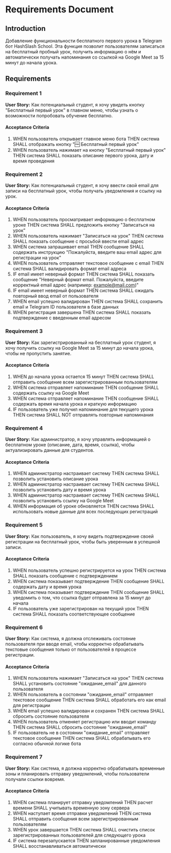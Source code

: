 # Requirements Document

## Introduction

Добавление функциональности бесплатного первого урока в Telegram бот HashSlash School. Эта функция позволит пользователям записаться на бесплатный пробный урок, получить информацию о нём и автоматически получать напоминания со ссылкой на Google Meet за 15 минут до начала урока.

## Requirements

### Requirement 1

**User Story:** Как потенциальный студент, я хочу увидеть кнопку "Бесплатный первый урок" в главном меню, чтобы узнать о возможности попробовать обучение бесплатно.

#### Acceptance Criteria

1. WHEN пользователь открывает главное меню бота THEN система SHALL отображать кнопку "🆓 Бесплатный первый урок"
2. WHEN пользователь нажимает на кнопку "Бесплатный первый урок" THEN система SHALL показать описание первого урока, дату и время проведения

### Requirement 2

**User Story:** Как потенциальный студент, я хочу ввести свой email для записи на бесплатный урок, чтобы получать уведомления и ссылку на урок.

#### Acceptance Criteria

1. WHEN пользователь просматривает информацию о бесплатном уроке THEN система SHALL предложить кнопку "Записаться на урок"
2. WHEN пользователь нажимает "Записаться на урок" THEN система SHALL показать сообщение с просьбой ввести email адрес
3. WHEN система запрашивает email THEN сообщение SHALL содержать инструкцию "Пожалуйста, введите ваш email адрес для регистрации на урок"
4. WHEN пользователь отправляет текстовое сообщение с email THEN система SHALL валидировать формат email адреса
5. IF email имеет неверный формат THEN система SHALL показать сообщение "Неверный формат email. Пожалуйста, введите корректный email адрес (например: example@mail.com)"
6. IF email имеет неверный формат THEN система SHALL ожидать повторный ввод email от пользователя
7. WHEN email успешно валидирован THEN система SHALL сохранить email и Telegram ID пользователя в базе данных
8. WHEN регистрация завершена THEN система SHALL показать подтверждение с введенным email адресом

### Requirement 3

**User Story:** Как зарегистрированный на бесплатный урок студент, я хочу получить ссылку на Google Meet за 15 минут до начала урока, чтобы не пропустить занятие.

#### Acceptance Criteria

1. WHEN до начала урока остается 15 минут THEN система SHALL отправить сообщение всем зарегистрированным пользователям
2. WHEN система отправляет напоминание THEN сообщение SHALL содержать ссылку на Google Meet
3. WHEN система отправляет напоминание THEN сообщение SHALL содержать время начала урока и краткую информацию
4. IF пользователь уже получил напоминание для текущего урока THEN система SHALL NOT отправлять повторные напоминания

### Requirement 4

**User Story:** Как администратор, я хочу управлять информацией о бесплатном уроке (описание, дата, время, ссылка), чтобы актуализировать данные для студентов.

#### Acceptance Criteria

1. WHEN администратор настраивает систему THEN система SHALL позволить установить описание урока
2. WHEN администратор настраивает систему THEN система SHALL позволить установить дату и время урока
3. WHEN администратор настраивает систему THEN система SHALL позволить установить ссылку на Google Meet
4. WHEN информация об уроке обновляется THEN система SHALL использовать новые данные для всех последующих регистраций

### Requirement 5

**User Story:** Как пользователь, я хочу видеть подтверждение своей регистрации на бесплатный урок, чтобы быть уверенным в успешной записи.

#### Acceptance Criteria

1. WHEN пользователь успешно регистрируется на урок THEN система SHALL показать сообщение с подтверждением
2. WHEN система показывает подтверждение THEN сообщение SHALL содержать дату и время урока
3. WHEN система показывает подтверждение THEN сообщение SHALL уведомить о том, что ссылка будет отправлена за 15 минут до начала
4. IF пользователь уже зарегистрирован на текущий урок THEN система SHALL показать соответствующее сообщение

### Requirement 6

**User Story:** Как система, я должна отслеживать состояние пользователя при вводе email, чтобы корректно обрабатывать текстовые сообщения только от пользователей в процессе регистрации.

#### Acceptance Criteria

1. WHEN пользователь нажимает "Записаться на урок" THEN система SHALL установить состояние "ожидание_email" для данного пользователя
2. WHEN пользователь в состоянии "ожидание_email" отправляет текстовое сообщение THEN система SHALL обработать его как email для регистрации
3. WHEN email успешно валидирован и сохранен THEN система SHALL сбросить состояние пользователя
4. WHEN пользователь отменяет регистрацию или вводит команду THEN система SHALL сбросить состояние "ожидание_email"
5. IF пользователь не в состоянии "ожидание_email" отправляет текстовое сообщение THEN система SHALL обрабатывать его согласно обычной логике бота

### Requirement 7

**User Story:** Как система, я должна корректно обрабатывать временные зоны и планировать отправку уведомлений, чтобы пользователи получали ссылки вовремя.

#### Acceptance Criteria

1. WHEN система планирует отправку уведомлений THEN расчет времени SHALL учитывать временную зону сервера
2. WHEN наступает время отправки уведомлений THEN система SHALL отправить сообщения всем зарегистрированным пользователям
3. WHEN урок завершается THEN система SHALL очистить список зарегистрированных пользователей для следующего урока
4. IF система перезапускается THEN запланированные уведомления SHALL восстанавливаться автоматически